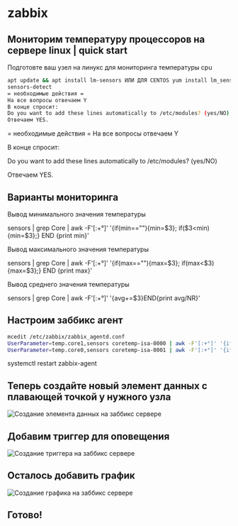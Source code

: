 # zabbix
## Мониторим температуру процессоров на сервере linux | quick start

Подготовте ваш узел на линукс для мониторинга температуры cpu

```sh
apt update && apt install lm-sensors ИЛИ ДЛЯ CENTOS yum install lm_sensors
sensors-detect
= необходимые действия =
На все вопросы отвечаем Y
В конце спросит:
Do you want to add these lines automatically to /etc/modules? (yes/NO)
Отвечаем YES.
```

= необходимые действия = На все вопросы отвечаем Y

В конце спросит:

Do you want to add these lines automatically to /etc/modules? (yes/NO)

Отвечаем YES.

## Варианты мониторинга

Вывод минимального значения температуры

sensors | grep Core | awk -F'[:+°]' '{if(min==""){min=$3}; if($3<min) {min=$3};} END {print min}'

Вывод максимального значения температуры

sensors | grep Core | awk -F'[:+°]' '{if(max==""){max=$3}; if(max<$3) {max=$3};} END {print max}'

Вывод среднего значения температуры

sensors | grep Core | awk -F'[:+°]' '{avg+=$3}END{print avg/NR}'

## Настроим заббикс агент
```sh
mcedit /etc/zabbix/zabbix_agentd.conf
UserParameter=temp.core1,sensors coretemp-isa-0000 | awk -F'[:+°]' '{if(max==""){max=$3}; if(max<$3) {max=$3};} END {print max}'
UserParameter=temp.core0,sensors coretemp-isa-0001 | awk -F'[:+°]' '{if(max==""){max=$3}; if(max<$3) {max=$3};} END {print max}'
```
systemctl restart zabbix-agent

## Теперь создайте новый элемент данных с плавающей точкой у нужного узла

![Создание элемента данных на заббикс сервере](https://github.com/toxi42/zabbix/raw/main/screenshots/data.png)

## Добавим триггер для оповещения

![Создание триггера на заббикс сервере](https://github.com/toxi42/zabbix/raw/main/screenshots/trigger.png)

## Осталось добавить график

![Создание графика на заббикс сервере](https://github.com/toxi42/zabbix/raw/main/screenshots/chart.png)

## Готово!
